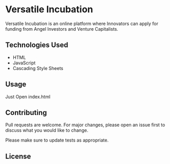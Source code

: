 # Versatile Incubation

Versatile Incubation is an online platform where Innovators can apply for funding from Angel Investors and Venture Capitalists.

## Technologies Used

* HTML
* JavaScript
* Cascading Style Sheets





## Usage

Just Open index.html 

## Contributing
Pull requests are welcome. For major changes, please open an issue first to discuss what you would like to change.

Please make sure to update tests as appropriate.

## License
